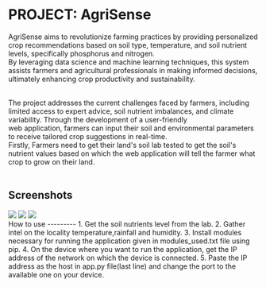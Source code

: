 PROJECT: AgriSense
=====================

AgriSense aims to revolutionize farming practices by providing personalized crop recommendations based on soil type, temperature, and soil nutrient levels, specifically phosphorus and nitrogen.<br>
By leveraging data science and machine learning techniques, this system assists farmers and agricultural professionals in making informed decisions, ultimately enhancing crop productivity and sustainability.<br><br>

The project addresses the current challenges faced by farmers, including limited access to expert advice, soil nutrient imbalances, and climate variability. Through the development of a user-friendly <br>
web application, farmers can input their soil and environmental parameters to receive tailored crop suggestions in real-time.<br>
Firstly, Farmers need to get their land's soil lab tested to get the soil's nutrient values based on which the web application will tell the farmer what crop to grow on their land.<br><br>

Screenshots
----------------------

<img src="Screenshots/Agri_Home.png"/> 
<img src="Screenshots/Agri_Values_Enter.png"/> 
<img src="Screenshots/Agri_Recommendation.png"/> 

<br>
How to use
---------
1. Get the soil nutrients level from the lab.
2. Gather intel on the locality temperature,rainfall and humidity.
3. Install modules necessary for running the application given in modules_used.txt file using pip.
4. On the device where you want to run the application, get the IP address of the network on which the device is connected.
5. Paste the IP address as the host in app.py file(last line) and change the port to the available one on your device.
